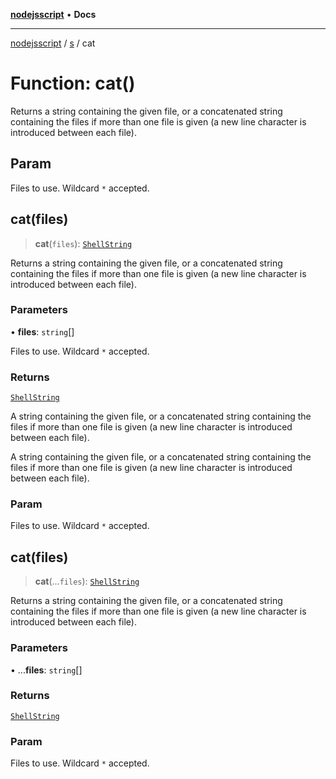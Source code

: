 [**nodejsscript**](../../../README.md) • **Docs**

***

[nodejsscript](../../../README.md) / [s](../README.md) / cat

# Function: cat()

Returns a string containing the given file, or a concatenated string
containing the files if more than one file is given (a new line character
is introduced between each file).

## Param

Files to use. Wildcard `*` accepted.

## cat(files)

> **cat**(`files`): [`ShellString`](../type-aliases/ShellString.md)

Returns a string containing the given file, or a concatenated string
containing the files if more than one file is given (a new line character
is introduced between each file).

### Parameters

• **files**: `string`[]

Files to use. Wildcard `*` accepted.

### Returns

[`ShellString`](../type-aliases/ShellString.md)

A string containing the given file, or a concatenated string
        containing the files if more than one file is given
        (a new line character is introduced between each file).

A string containing the given file, or a concatenated string
        containing the files if more than one file is given
        (a new line character is introduced between each file).

### Param

Files to use. Wildcard `*` accepted.

## cat(files)

> **cat**(...`files`): [`ShellString`](../type-aliases/ShellString.md)

Returns a string containing the given file, or a concatenated string
containing the files if more than one file is given (a new line character
is introduced between each file).

### Parameters

• ...**files**: `string`[]

### Returns

[`ShellString`](../type-aliases/ShellString.md)

### Param

Files to use. Wildcard `*` accepted.
